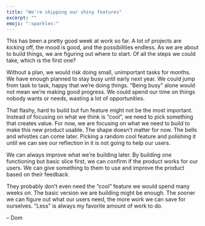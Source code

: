 ```yaml
---
title: "We’re skipping our shiny features"
excerpt: ""
emoji: ":sparkles:"
---
```

This has been a pretty good week at work so far. A lot of projects are kicking off, the mood is good, and the possibilities endless. As we are about to build things, we are figuring out where to start. Of all the steps we could take, which is the first one?

Without a plan, we would risk doing small, unimportant tasks for months. We have enough planned to stay busy until early next year. We could jump from task to task, happy that we’re doing things. “Being busy” alone would not mean we’re making good progress. We could spend our time on things nobody wants or needs, wasting a lot of opportunities.

That flashy, hard to build but fun feature might not be the most important. Instead of focusing on what we think is “cool”, we need to pick something that creates value. For now, we are focusing on what we need to build to make this new product usable. The shape doesn’t matter for now. The bells and whistles can come later. Picking a random cool feature and polishing it until we can see our reflection in it is not going to help our users.

We can always improve what we’re building later. By building one functioning but basic slice first, we can confirm if the product works for our users. We can give something to them to use and improve the product based on their feedback.

They probably don’t even need the “cool” feature we would spend many weeks on. The basic version we are building might be enough. The sooner we can figure out what our users need, the more work we can save for ourselves. “Less” is always my favorite amount of work to do.

– Dom

